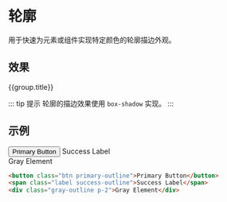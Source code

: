 # 轮廓

用于快速为元素或组件实现特定颜色的轮廓描边外观。

## 效果

<Example class="col gap-6">
  <div v-for="group in colors" :key="group.name || group.title">
    <div class="mb-3 font-bold">{{group.title}}</div>
    <div class="row flex-wrap gap-4">
      <StyleTile
          v-for="item in group.items"
          :key="item.name"
          tileClass="rounded h-8 w-32 font-mono text-sm"
          :title="true"
          v-bind="{...item}"
      />
    </div>
  </div>
</Example>

::: tip 提示
轮廓的描边效果使用 `box-shadow` 实现。
:::

## 示例

<Example class="col items-start gap-3">
  <button class="btn primary-outline">Primary Button</button>
  <span class="label success-outline">Success Label</span>
  <div class="gray-outline p-2">Gray Element</div>
</Example>

```html
<button class="btn primary-outline">Primary Button</button>
<span class="label success-outline">Success Label</span>
<div class="gray-outline p-2">Gray Element</div>
```

<script setup>
    const colors = [
        {
            name: 'default',
            title: '默认',
            items: [
                {name: 'outline'}
            ],
        }, {
            name: 'semantic',
            title: '语义化',
            items: [
                {name: 'primary-outline'},
                {name: 'secondary-outline'},
                {name: 'success-outline'},
                {name: 'warning-outline'},
                {name: 'danger-outline'},
                {name: 'important-outline'},
                {name: 'special-outline'},
            ],
        }, {
            name: 'gray',
            title: '灰度',
            items: [
                {name: 'gray-outline'},
            ],
        }
    ];
</script>
